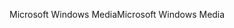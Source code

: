 <span data-ttu-id="aee14-101">Microsoft Windows Media</span><span class="sxs-lookup"><span data-stu-id="aee14-101">Microsoft Windows Media</span></span>
